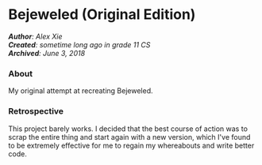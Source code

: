 # Bejeweled (Original Edition)
*__Author__: Alex Xie*  
*__Created__: sometime long ago in grade 11 CS*  
*__Archived__: June 3, 2018*

### About
My original attempt at recreating Bejeweled.

### Retrospective
This project barely works. I decided that the best course of action was to scrap the entire thing and start again with a new version, which I've found to be extremely effective for me to regain my whereabouts and write better code.
